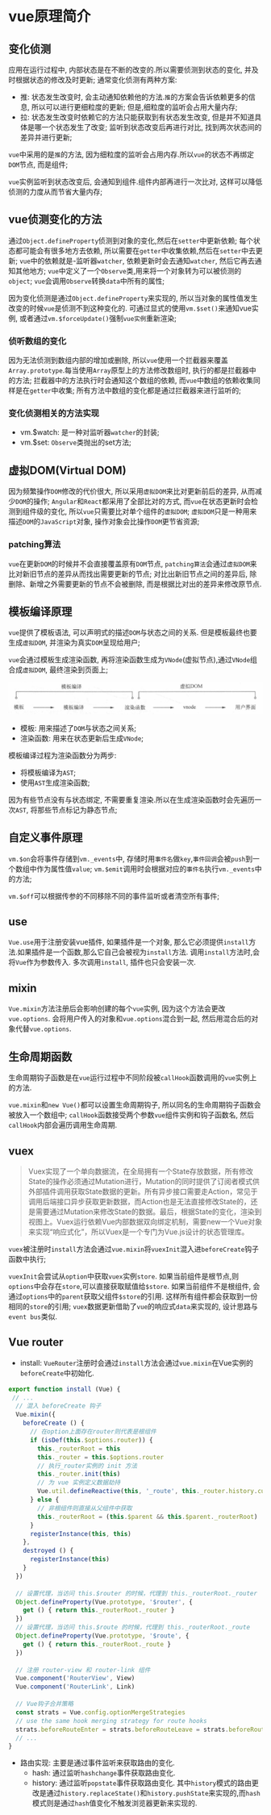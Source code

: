 # vue原理简介

## 变化侦测

应用在运行过程中, 内部状态是在不断的改变的.所以需要侦测到状态的变化, 并及时根据状态的修改及时更新;
通常变化侦测有两种方案:

+ 推: 状态发生改变时, 会主动通知依赖他的方法.`推`的方案会告诉依赖更多的信息, 所以可以进行更细粒度的更新;
  但是,细粒度的监听会占用大量内存;
+ 拉: 状态发生改变时依赖它的方法只能获取到有状态发生改变, 但是并不知道具体是哪一个状态发生了改变;
  监听到状态改变后再进行对比, 找到两次状态间的差异并进行更新;

`vue`中采用的是`推`的方法, 因为细粒度的监听会占用内存.所以`vue`的状态不再绑定`DOM`节点, 而是组件;

`vue`实例监听到状态改变后, 会通知到组件.组件内部再进行一次比对, 这样可以降低侦测的力度从而节省大量内存;

## vue侦测变化的方法

通过`Object.defineProperty`侦测到对象的变化,然后在`setter`中更新依赖;
每个状态都可能会有很多地方去依赖, 所以需要在`getter`中收集依赖,然后在`setter`中去更新;
`vue`中的依赖就是-监听器`watcher`, 依赖更新时会去通知`watcher`, 然后它再去通知其他地方;
`vue`中定义了一个`Observe`类,用来将一个对象转为可以被侦测的`object`;
`vue`会调用`Observe`转换`data`中所有的属性;

因为变化侦测是通过`Object.defineProperty`来实现的, 所以当对象的属性值发生改变的时候`vue`是侦测不到这种变化的.
可通过显式的使用`vm.$set()`来通知vue实例, 或者通过`vm.$forceUpdate()`强制`vue实例`重新渲染;

### 侦听数组的变化

因为无法侦测到数组内部的增加或删除, 所以`vue`使用一个拦截器来覆盖`Array.prototype`.每当使用`Array`原型上的方法修改数组时, 执行的都是拦截器中的方法;
拦截器中的方法执行时会通知这个数组的依赖, 而`vue`中数组的依赖收集同样是在`getter`中收集;
所有方法中数组的变化都是通过拦截器来进行监听的;

### 变化侦测相关的方法实现

+ vm.$watch: 是一种对监听器`watcher`的封装;
+ vm.$set: `Observe`类抛出的set方法;

## 虚拟DOM(Virtual DOM)

因为频繁操作`DOM`修改的代价很大, 所以采用`虚拟DOM`来比对更新前后的差异, 从而减少`DOM`的操作;
`Angular`和`React`都采用了全部比对的方式, 而`vue`在状态更新时会检测到组件级的变化, 所以`vue`只需要比对单个组件的`虚拟DOM`;
`虚拟DOM`只是一种用来描述`DOM`的`JavaScript`对象, 操作对象会比操作`DOM`更节省资源;

### patching算法

`vue`在更新`DOM`的时候并不会直接覆盖原有`DOM`节点, `patching算法`会通过`虚拟DOM`来比对新旧节点的差异从而找出需要更新的节点;
对比出新旧节点之间的差异后, 除删除、新增之外需要更新的节点不会被删除, 而是根据比对出的差异来修改原节点.

## 模板编译原理

`vue`提供了模板语法, 可以声明式的描述`DOM`与状态之间的关系.
但是模板最终也要生成`虚拟DOM`, 并渲染为真实`DOM`呈现给用户;

`vue`会通过模板生成渲染函数, 再将渲染函数生成为`VNode`(虚拟节点),通过`VNode`组合成`虚拟DOM`, 最终渲染到页面上;

![img](./img/CompilationProcess.png)

+ 模板: 用来描述了`DOM`与状态之间关系;
+ 渲染函数: 用来在状态更新后生成`VNode`;

模板编译过程为渲染函数分为两步:

+ 将模板编译为`AST`;
+ 使用`AST`生成渲染函数;

因为有些节点没有与状态绑定, 不需要重复渲染.所以在生成渲染函数时会先遍历一次`AST`, 将那些节点标记为静态节点;

## 自定义事件原理

`vm.$on`会将事件存储到`vm._events`中, 存储时用`事件名`做`key`,`事件回调`会被`push`到一个数组中作为属性值`value`;
`vm.$emit`调用时会根据对应的`事件名`执行`vm._events`中的方法;

`vm.$off`可以根据传参的不同移除不同的事件监听或者清空所有事件;

## use

`Vue.use`用于注册安装vue插件, 如果插件是一个对象, 那么它必须提供`install`方法.如果插件是一个函数,那么它自己会被视为`install`方法.
调用`install`方法时,会将`Vue`作为参数传入.
多次调用`install`, 插件也只会安装一次.

## mixin

`Vue.mixin`方法注册后会影响创建的每个`vue`实例, 因为这个方法会更改`vue.options`.
会将用户传入的对象和`vue.options`混合到一起, 然后用混合后的对象代替`vue.options`.

## 生命周期函数

生命周期钩子函数是在`vue`运行过程中不同阶段被`callHook`函数调用的`vue`实例上的方法.

`vue.mixin`和`new Vue()`都可以设置生命周期钩子, 所以同名的生命周期钩子函数会被放入一个数组中;
`callHook`函数接受两个参数`vue`组件实例和钩子函数名, 然后`callHook`内部会遍历调用生命周期.

## vuex

> Vuex实现了一个单向数据流，在全局拥有一个State存放数据，所有修改State的操作必须通过Mutation进行，Mutation的同时提供了订阅者模式供外部插件调用获取State数据的更新。所有异步接口需要走Action，常见于调用后端接口异步获取更新数据，而Action也是无法直接修改State的，还是需要通过Mutation来修改State的数据。最后，根据State的变化，渲染到视图上。Vuex运行依赖Vue内部数据双向绑定机制，需要new一个Vue对象来实现“响应式化”，所以Vuex是一个专门为Vue.js设计的状态管理库。

`vuex`被注册时`install`方法会通过`vue.mixin`将`vuexInit`混入进`beforeCreate`钩子函数中执行;

`vuexInit`会尝试从`option`中获取`vuex`实例`store`.
如果当前组件是根节点,则`options`中会存在`store`,可以直接获取赋值给`$store`.
如果当前组件不是根组件, 会通过`options`中的`parent`获取父组件`$store`的引用.
这样所有组件都会获取到一份相同的`store`的引用;
`vuex`数据更新借助了`vue`的响应式`data`来实现的, 设计思路与`event bus`类似.

## Vue router

+ install:
`VueRouter`注册时会通过`install`方法会通过`vue.mixin`在Vue实例的`beforeCreate`中初始化.

```javaScript
export function install (Vue) {
 // ...
  // 混入 beforeCreate 钩子
  Vue.mixin({
    beforeCreate () {
      // 在option上面存在router则代表是根组件 
      if (isDef(this.$options.router)) {
        this._routerRoot = this
        this._router = this.$options.router
        // 执行_router实例的 init 方法
        this._router.init(this)
        // 为 vue 实例定义数据劫持
        Vue.util.defineReactive(this, '_route', this._router.history.current)
      } else {
        // 非根组件则直接从父组件中获取
        this._routerRoot = (this.$parent && this.$parent._routerRoot) || this
      }
      registerInstance(this, this)
    },
    destroyed () {
      registerInstance(this)
    }
  })
 
  // 设置代理，当访问 this.$router 的时候，代理到 this._routerRoot._router
  Object.defineProperty(Vue.prototype, '$router', {
    get () { return this._routerRoot._router }
  })
  // 设置代理，当访问 this.$route 的时候，代理到 this._routerRoot._route
  Object.defineProperty(Vue.prototype, '$route', {
    get () { return this._routerRoot._route }
  })
 
  // 注册 router-view 和 router-link 组件
  Vue.component('RouterView', View)
  Vue.component('RouterLink', Link)

  // Vue钩子合并策略
  const strats = Vue.config.optionMergeStrategies
  // use the same hook merging strategy for route hooks
  strats.beforeRouteEnter = strats.beforeRouteLeave = strats.beforeRouteUpdate = strats.created
  // ...
}
```

+ 路由实现:
  主要是通过事件监听来获取路由的变化.
  + hash: 通过监听`hashchange`事件获取路由变化.
  + history: 通过监听`popstate`事件获取路由变化.
  其中`history`模式的路由更改是通过`history.replaceState()`和`history.pushState`来实现的,而`hash`模式则是通过`hash`值变化不触发浏览器更新来实现的.
  